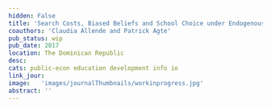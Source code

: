```yaml
---
hidden: False
title: 'Search Costs, Biased Beliefs and School Choice under Endogenous Consideration Sets'
coauthors: 'Claudia Allende and Patrick Agte'
pub_status: wip
pub_date: 2017
location: The Dominican Republic
desc:
cats: public-econ education development info io
link_jour:
image:   'images/journalThumbnails/workinprogress.jpg'
abstract: ''
---
```

